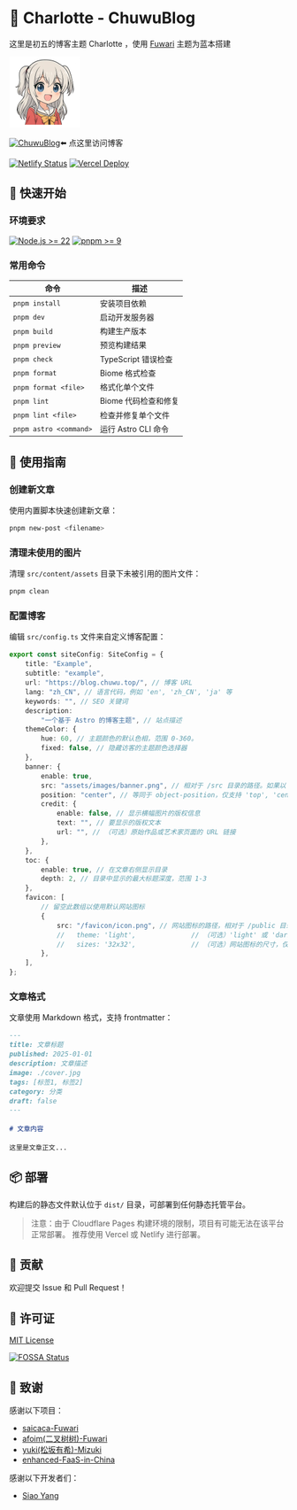 # 🦌 Charlotte - ChuwuBlog

这里是初五的博客主题 Charlotte ，使用 [Fuwari](https://github.com/saicaca/fuwari) 主题为蓝本搭建

<img src="public/favicon/icon_1024.webp" alt="Nao Tomori" width="128" height="128">

[![ChuwuBlog](https://img.shields.io/badge/Blog-Fuwari?style=flat&logo=4chan&logoSize=auto&label=Chuwu&labelColor=%2369cfe3&color=%23e6cdb5)](https://www.chuwu.top/)⬅️ 点这里访问博客

[![Netlify Status](https://api.netlify.com/api/v1/badges/79425f97-c216-429b-9b74-7efe0f3b1a5c/deploy-status)](https://chuwublog.netlify.app/)
[![Vercel Deploy](https://deploy-badge.vercel.app/vercel/chuwuyo)](https://chuwuyo.vercel.app/)

## 🚀 快速开始

### 环境要求

[![Node.js >= 22](https://camo.githubusercontent.com/d5d71fc4e3520e0d11346554cb454bdcc83b846103093a2fd1bb29999cdca4c7/68747470733a2f2f696d672e736869656c64732e696f2f62616467652f6e6f64652e6a732d25334525334432302d627269676874677265656e)](https://camo.githubusercontent.com/d5d71fc4e3520e0d11346554cb454bdcc83b846103093a2fd1bb29999cdca4c7/68747470733a2f2f696d672e736869656c64732e696f2f62616467652f6e6f64652e6a732d25334525334432302d627269676874677265656e)
[![pnpm >= 9](https://camo.githubusercontent.com/02ba3c24d241418f430b0b67cfe27c459ad7fe9ae2274d4d6dd91e9b7cc5cf25/68747470733a2f2f696d672e736869656c64732e696f2f62616467652f706e706d2d253345253344392d626c7565)](https://camo.githubusercontent.com/02ba3c24d241418f430b0b67cfe27c459ad7fe9ae2274d4d6dd91e9b7cc5cf25/68747470733a2f2f696d672e736869656c64732e696f2f62616467652f706e706d2d253345253344392d626c7565)

### 常用命令

| 命令 | 描述 |
|------|------|
| `pnpm install` | 安装项目依赖 |
| `pnpm dev` | 启动开发服务器 |
| `pnpm build` | 构建生产版本 |
| `pnpm preview` | 预览构建结果 |
| `pnpm check` | TypeScript 错误检查 |
| `pnpm format` | Biome 格式检查 |
| `pnpm format <file>` | 格式化单个文件 |
| `pnpm lint` | Biome 代码检查和修复 |
| `pnpm lint <file>` | 检查并修复单个文件 |
| `pnpm astro <command>` | 运行 Astro CLI 命令 |

## 📝 使用指南

### 创建新文章

使用内置脚本快速创建新文章：

```bash
pnpm new-post <filename>
```

### 清理未使用的图片

清理 `src/content/assets` 目录下未被引用的图片文件：

```bash
pnpm clean
```

### 配置博客

编辑 `src/config.ts` 文件来自定义博客配置：

```typescript
export const siteConfig: SiteConfig = {
	title: "Example",
	subtitle: "example",
	url: "https://blog.chuwu.top/", // 博客 URL
	lang: "zh_CN", // 语言代码，例如 'en', 'zh_CN', 'ja' 等
	keywords: "", // SEO 关键词
	description:
		"一个基于 Astro 的博客主题", // 站点描述
	themeColor: {
		hue: 60, // 主题颜色的默认色相，范围 0-360。
		fixed: false, // 隐藏访客的主题颜色选择器
	},
	banner: {
		enable: true,
		src: "assets/images/banner.png", // 相对于 /src 目录的路径。如果以 '/' 开头则相对于 /public 目录
		position: "center", // 等同于 object-position，仅支持 'top', 'center', 'bottom'。默认为 'center'
		credit: {
			enable: false, // 显示横幅图片的版权信息
			text: "", // 要显示的版权文本
			url: "", // （可选）原始作品或艺术家页面的 URL 链接
		},
	},
	toc: {
		enable: true, // 在文章右侧显示目录
		depth: 2, // 目录中显示的最大标题深度，范围 1-3
	},
	favicon: [
		// 留空此数组以使用默认网站图标
		{
			src: "/favicon/icon.png", // 网站图标的路径，相对于 /public 目录
			//   theme: 'light',              // （可选）'light' 或 'dark'，仅在您为明暗模式设置了不同的网站图标时使用
			//   sizes: '32x32',              // （可选）网站图标的尺寸，仅在您有不同尺寸的网站图标时设置
		},
	],
};
```

### 文章格式

文章使用 Markdown 格式，支持 frontmatter：

```markdown
---
title: 文章标题
published: 2025-01-01
description: 文章描述
image: ./cover.jpg
tags: [标签1, 标签2]
category: 分类
draft: false
---

# 文章内容

这里是文章正文...
```

## 📦 部署

构建后的静态文件默认位于 `dist/` 目录，可部署到任何静态托管平台。

> 注意：由于 Cloudflare Pages 构建环境的限制，项目有可能无法在该平台正常部署。
> 推荐使用 Vercel 或 Netlify 进行部署。

## 🤝 贡献

欢迎提交 Issue 和 Pull Request！

## 📄 许可证

[MIT License](LICENSE)

[![FOSSA Status](https://app.fossa.com/api/projects/git%2Bgithub.com%2FChuwuYo%2FCharlotte.svg?type=large)](https://app.fossa.com/projects/git%2Bgithub.com%2FChuwuYo%2FCharlotte?ref=badge_large)

## 🙏 致谢

感谢以下项目：
* [saicaca-Fuwari](https://github.com/saicaca/fuwari)
* [afoim(二叉树树)-Fuwari](https://github.com/afoim/fuwari)
* [yuki(松坂有希)-Mizuki](https://github.com/matsuzaka-yuki/Mizuki)
* [enhanced-FaaS-in-China](https://github.com/xingpingcn/enhanced-FaaS-in-China)

感谢以下开发者们：
* [Siao Yang](https://github.com/0x6768)